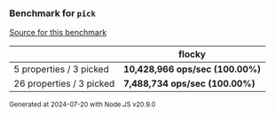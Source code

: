 ### Benchmark for `pick`

[Source for this benchmark](./pick.benchmark.ts)

|                          | flocky                           |
| ------------------------ | -------------------------------- |
| 5 properties / 3 picked  | **10,428,966 ops/sec (100.00%)** |
| 26 properties / 3 picked | **7,488,734 ops/sec (100.00%)**  |

<sup>Generated at 2024-07-20 with Node.JS v20.9.0</sup>
